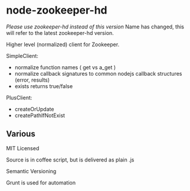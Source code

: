 node-zookeeper-hd
=================

*Please use zookeeper-hd instead of this version*
Name has changed, this will refer to the latest zookeeper-hd version.


Higher level (normalized) client for Zookeeper.

SimpleClient:
- normalize function names ( get vs a_get )
- normalize callback signatures to common nodejs callback structures (error, results)
- exists returns true/false

PlusClient:
- createOrUpdate
- createPathIfNotExist

Various
-------

MIT Licensed

Source is in coffee script, but is delivered as plain .js

Semantic Versioning

Grunt is used for automation
